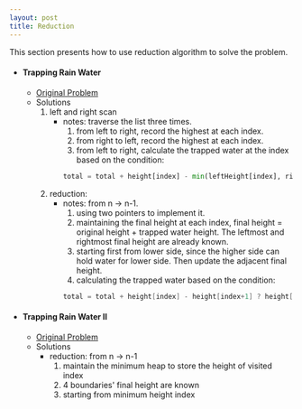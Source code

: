 ```yaml
---
layout: post
title: Reduction
---
```


This section presents how to use reduction algorithm to solve the problem.

- #### Trapping Rain Water
    - [Original Problem](https://www.lintcode.com/problem/trapping-rain-water/description)
    - Solutions
        1. left and right scan
            - notes: traverse the list three times.
                1. from left to right, record the highest at each index.
                2. from right to left, record the highest at each index.
                3. from left to right, calculate the trapped water at the index based on the condition: 
                ```python
                total = total + height[index] - min(leftHeight[index], rightHeight[index]) ? height[index] - min(leftHeight[index], rightHeight[index]) : 0
                ```
        2. reduction:
            - notes: from n -> n-1.
                1. using two pointers to implement it.
                2. maintaining the final height at each index, final height = original height + trapped water height. The leftmost and rightmost final height are already known.
                3. starting first from lower side, since the higher side can hold water for lower side. Then update the adjacent final height.
                4. calculating the trapped water based on the condition: 
                ```java
                total = total + height[index] - height[index+1] ? height[index] - height[index+1] : 0
                ````

- #### Trapping Rain Water II
    - [Original Problem](https://www.lintcode.com/problem/trapping-rain-water-ii/)
    - Solutions
        - reduction: from n -> n-1
            1. maintain the minimum heap to store the height of visited index
            2. 4 boundaries' final height are known
            3. starting from minimum height index 